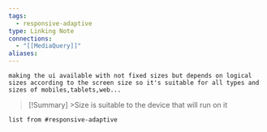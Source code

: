 ```yaml
---
tags:
  - responsive-adaptive
type: Linking Note
connections:
  - "[[MediaQuery]]"
aliases:
---
```

	making the ui available with not fixed sizes but depends on logical sizes according to the screen size so it's suitable for all types and sizes of mobiles,tablets,web...
>[!Summary] >Size is suitable to the device that will run on it
```dataview
list from #responsive-adaptive 
```
